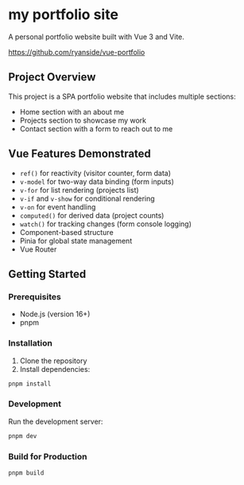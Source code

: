 # my portfolio site

A personal portfolio website built with Vue 3 and Vite.

https://github.com/ryanside/vue-portfolio

## Project Overview

This project is a SPA portfolio website that includes multiple sections:
- Home section with an about me
- Projects section to showcase my work
- Contact section with a form to reach out to me

## Vue Features Demonstrated

- `ref()` for reactivity (visitor counter, form data)
- `v-model` for two-way data binding (form inputs)
- `v-for` for list rendering (projects list)
- `v-if` and `v-show` for conditional rendering
- `v-on` for event handling
- `computed()` for derived data (project counts)
- `watch()` for tracking changes (form console logging)
- Component-based structure
- Pinia for global state management
- Vue Router

## Getting Started

### Prerequisites

- Node.js (version 16+)
- pnpm

### Installation

1. Clone the repository
2. Install dependencies:
```bash
pnpm install
```

### Development

Run the development server:
```bash
pnpm dev
```

### Build for Production

```bash
pnpm build
```

